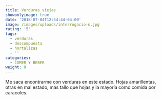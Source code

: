 ```yaml
---
title: Verduras viejas
showonlyimage: true
date: '2018-07-04T12:54:44-04:00'
image: /images/uploads/interrogacio-n.jpg
rating: '5'
tags:
  - verduras
  - descompuesta
  - hortalizas
  - ''
categories:
  - COMER Y BEBER
weight: 0
---
```

Me saca encontrarme con verduras en este estado. Hojas amarillentas, otras en mal estado, más tallo que hojas y la mayoría como comida por caracoles.

 <!--more—>

Las 2 bolsas estaban en el mismo estado. Son de una productora de hortalizas llamada María Eugenia y las compré en Lider. Me preocupa la contaminación que puede llegar a mi mesa. #prueboytecuento #sucio #verduras @lider_cl
